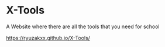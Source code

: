 # X-Tools
A Website where there are all the tools that you need for school 

https://ryuzakxx.github.io/X-Tools/
